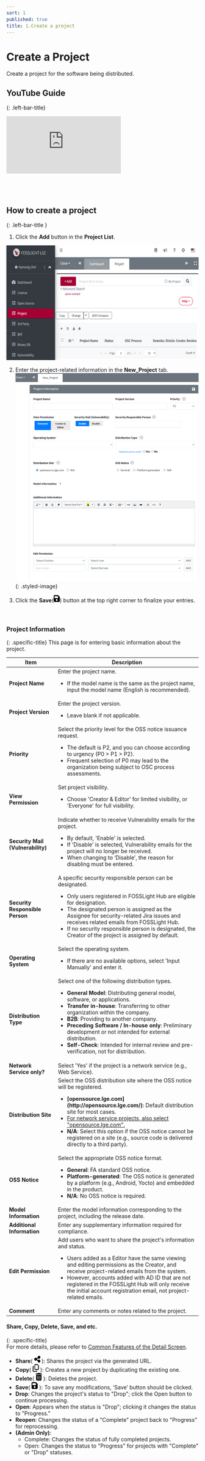 ```yaml
---
sort: 1 
published: true
title: 1.Create a project 
---
```


# Create a Project
Create a project for the software being distributed.

## YouTube Guide
{: .left-bar-title}  
<div class="youtube-container">
<iframe src="https://www.youtube.com/embed/IUrQyj3s-Ps" title="FOSSLight Hub - 프로젝트 생성" frameborder="0" allow="accelerometer; autoplay; clipboard-write; encrypted-media; gyroscope; picture-in-picture" allowfullscreen></iframe>
</div>
<br><br><br>

## How to create a project 
{: .left-bar-title }

1. Click the **Add** button in the **Project List**.  
<img src="images/1_project_add.png" alt="prj_add" width="700" height="300">  

2. Enter the project-related information in the **New_Project** tab.
![prj_add_information](images/1_project_add_information.png){: .styled-image}

3. Click the **Save**(<img src="images/floppy-disk-solid.png" width="16" height="20" />) button at the top right corner to finalize your entries.  
<br><br>

### Project Information
{: .specific-title}
This page is for entering basic information about the project.

<table>
    <thead>
        <tr>
            <th scope="col">Item</th>
            <th scope="col">Description</th>
        </tr>
    </thead>
    <tbody>
        <tr>
            <td><strong class="highlight_table">Project Name</strong></td>
            <td>Enter the project name.<br> 
                <ul class="description-list">
                    <li>If the model name is the same as the project name, input the model name (English is recommended).</li>
                </ul>
            </td>   
        </tr>
        <tr>
            <td><strong class="highlight_table">Project Version</strong></td>
            <td>Enter the project version.<br>
                <ul class="description-list">
                    <li>Leave blank if not applicable.</li>
                </ul>
            </td>
        </tr>
        <tr>
            <td><strong class="highlight_table">Priority</strong></td>
            <td>Select the priority level for the OSS notice issuance request.<br>
                <ul class="description-list">
                    <li>The default is P2, and you can choose according to urgency (P0 > P1 > P2).</li>
                    <li>Frequent selection of P0 may lead to the organization being subject to OSC process assessments.</li>
                </ul>
            </td>
        </tr>
        <tr>
            <td><strong class="highlight_table">View Permission</strong></td>
            <td>Set project visibility.<br>
                <ul class="description-list">
                    <li>Choose 'Creator & Editor' for limited visibility, or 'Everyone' for full visibility.</li>
                </ul>
            </td>
        </tr>
        <tr>
            <td><strong class="highlight_table">Security Mail (Vulnerability)</strong></td>
            <td>Indicate whether to receive Vulnerability emails for the project.<br>
                <ul class="description-list">
                    <li>By default, 'Enable' is selected.</li>
                    <li>If 'Disable' is selected, Vulnerability emails for the project will no longer be received.</li>
                    <li>When changing to ‘Disable’, the reason for disabling must be entered.</li>
                </ul>
            </td>
        </tr>
        <tr>
            <td><strong class="highlight_table">Security Responsible Person</strong></td>
            <td>A specific security responsible person can be designated.<br>
                <ul class="description-list">
                    <li>Only users registered in FOSSLight Hub are eligible for designation.</li>
                    <li>The designated person is assigned as the Assignee for security-related Jira issues and receives related emails from FOSSLight Hub.</li>
                    <li>If no security responsible person is designated, the Creator of the project is assigned by default.</li>
                </ul>
            </td>
        </tr>
        <tr>
            <td><strong class="highlight_table">Operating System</strong></td>
            <td>Select the operating system.<br>
                <ul class="description-list">
                    <li>If there are no available options, select 'Input Manually' and enter it.</li>
                </ul>
            </td>
        </tr>
        <tr>
            <td><strong class="highlight_table">Distribution Type</strong></td>
            <td>Select one of the following distribution types.<br>
                <ul class="description-list">
                    <li><strong>General Model</strong>: Distributing general model, software, or applications.</li>
                    <li><strong>Transfer in-house</strong>: Transferring to other organization within the company.</li>
                    <li><strong>B2B</strong>: Providing to another company.</li>
                    <li><strong>Preceding Software / In-house only</strong>: Preliminary development or not intended for external distribution.</li>
                    <li><strong>Self-Check</strong>: Intended for internal review and pre-verification, not for distribution.</li>
                </ul>
            </td>
        </tr>
        <tr>
            <td><strong class="highlight_table">Network Service only?</strong></td>
            <td>Select 'Yes' if the project is a network service (e.g., Web Service).</td>
        </tr>
        <tr>
            <td><strong class="highlight_table">Distribution Site</strong></td>
            <td>Select the OSS distribution site where the OSS notice will be registered.<br>
                <ul class="description-list">
                    <li><strong>[opensource.lge.com](http://opensource.lge.com/)</strong>: Default distribution site for most cases.</li>
                    <li><U>For network service projects, also select "opensource.lge.com".</U></li>
                    <li><strong>N/A</strong>: Select this option if the OSS notice cannot be registered on a site (e.g., source code is delivered directly to a third party).</li>
                </ul>
            </td>
        </tr>
        <tr>
            <td><strong class="highlight_table">OSS Notice</strong></td>
            <td>Select the appropriate OSS notice format.<br>
                <ul class="description-list">
                    <li><strong>General</strong>: FA standard OSS notice.</li>
                    <li><strong>Platform-generated</strong>: The OSS notice is generated by a platform (e.g., Android, Yocto) and embedded in the product.</li>
                    <li><strong>N/A</strong>: No OSS notice is required.</li>
                </ul>
            </td>
        </tr>
        <tr>
            <td><strong class="highlight_table">Model Information</strong></td>
            <td>Enter the model information corresponding to the project, including the release date.</td>
        </tr>
        <tr>
            <td><strong class="highlight_table">Additional Information</strong></td>
            <td>Enter any supplementary information required for compliance.</td>
        </tr>
        <tr>
            <td><strong class="highlight_table">Edit Permission</strong></td>
            <td>Add users who want to share the project's information and status.<br>
                <ul class="description-list">
                    <li>Users added as a Editor have the same viewing and editing permissions as the Creator, and receive project-related emails from the system.</li>
                    <li>However, accounts added with AD ID that are not registered in the FOSSLight Hub will only receive the initial account registration email, not project-related emails.</li>
                </ul>
            </td>
        </tr>
        <tr>
            <td><strong class="highlight_table">Comment</strong></td>
            <td>Enter any comments or notes related to the project.</td>
        </tr>
    </tbody>
</table>


#### Share, Copy, Delete, Save, and etc.
{: .specific-title}  
For more details, please refer to [Common Features of the Detail Screen](https://fosslight.org/hub-guide-en/tips/1_common/3_project_tab_bar).  
- **Share**( <img src="images/share-nodes-solid.png" width="16" height="20" /> ): Shares the project via the generated URL.  
- **Copy**( <img src="images/copy-regular.png" width="16" height="20" /> ): Creates a new project by duplicating the existing one.  
- **Delete**( <img src="images/trash_can.png" width="16" height="20" /> ): Deletes the project.  
- **Save**( <img src="images/floppy-disk-solid.png" width="16" height="20" /> ): To save any modifications, ‘Save’ button should be clicked.
- **Drop**: Changes the project's status to "Drop"; click the Open button to continue processing.  
- **Open**: Appears when the status is "Drop"; clicking it changes the status to "Progress."  
- **Reopen**: Changes the status of a "Complete" project back to "Progress" for reprocessing.  
- **(Admin Only)**:  
  - Complete: Changes the status of fully completed projects.  
  - Open: Changes the status to "Progress" for projects with "Complete" or "Drop" statuses. 